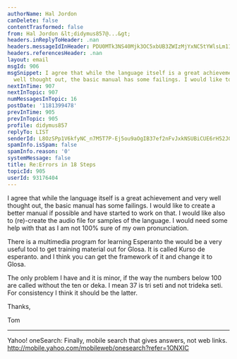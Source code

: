 ```yaml
---
authorName: Hal Jordon
canDelete: false
contentTrasformed: false
from: Hal Jordon &lt;didymus857@...&gt;
headers.inReplyToHeader: .nan
headers.messageIdInHeader: PDU0MTk3NS40Mjk3OC5xbUB3ZWIzMjYxNC5tYWlsLm11ZC55YWhvby5jb20+
headers.referencesHeader: .nan
layout: email
msgId: 906
msgSnippet: I agree that while the language itself is a great achievement and very
  well thought out, the basic manual has some failings. I would like to create a better
nextInTime: 907
nextInTopic: 907
numMessagesInTopic: 16
postDate: '1181399478'
prevInTime: 905
prevInTopic: 905
profile: didymus857
replyTo: LIST
senderId: L8OzSPp1V6kfyNC_n7M5T7P-Ej5ou9aOgIB37ef2nFvJxkNSUBiCUE6rH52JGmIS_AaSN2znd4IMLtR_SIrPPTiAUJaAcBt0
spamInfo.isSpam: false
spamInfo.reason: '0'
systemMessage: false
title: Re:Errors in 18 Steps
topicId: 905
userId: 93176404
---
```


I agree that while the language itself is a great
achievement and very well thought out, the basic manual has
some failings. I would like to create a better manual if
possible and have started to work on that.  I would like
also to (re)-create the audio file for samples of the
language. I would need some help with that as I am not 100%
sure of my own pronunciation.

There is a multimedia program for learning Esperanto the
would be a very useful tool to get training material out
for Glosa. It is called Kurso de esperanto. and I think you
can get the framework of it and change it to Glosa.


The only problem I have and it is minor, if the way the
numbers below 100 are called without the ten or deka. I
mean 37 is tri seti and not trideka seti.  For consistency
I think it should be the latter. 


Thanks,


Tom


       
____________________________________________________________________________________
Yahoo! oneSearch: Finally, mobile search 
that gives answers, not web links. 
http://mobile.yahoo.com/mobileweb/onesearch?refer=1ONXIC

